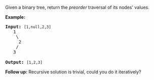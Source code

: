 <p>Given a binary tree, return the <em>preorder</em> traversal of its nodes&#39; values.</p>

<p><strong>Example:</strong></p>

<pre>
<strong>Input:</strong>&nbsp;<code>[1,null,2,3]</code>
   1
    \
     2
    /
   3

<strong>Output:</strong>&nbsp;<code>[1,2,3]</code>
</pre>

<p><strong>Follow up:</strong> Recursive solution is trivial, could you do it iteratively?</p>
